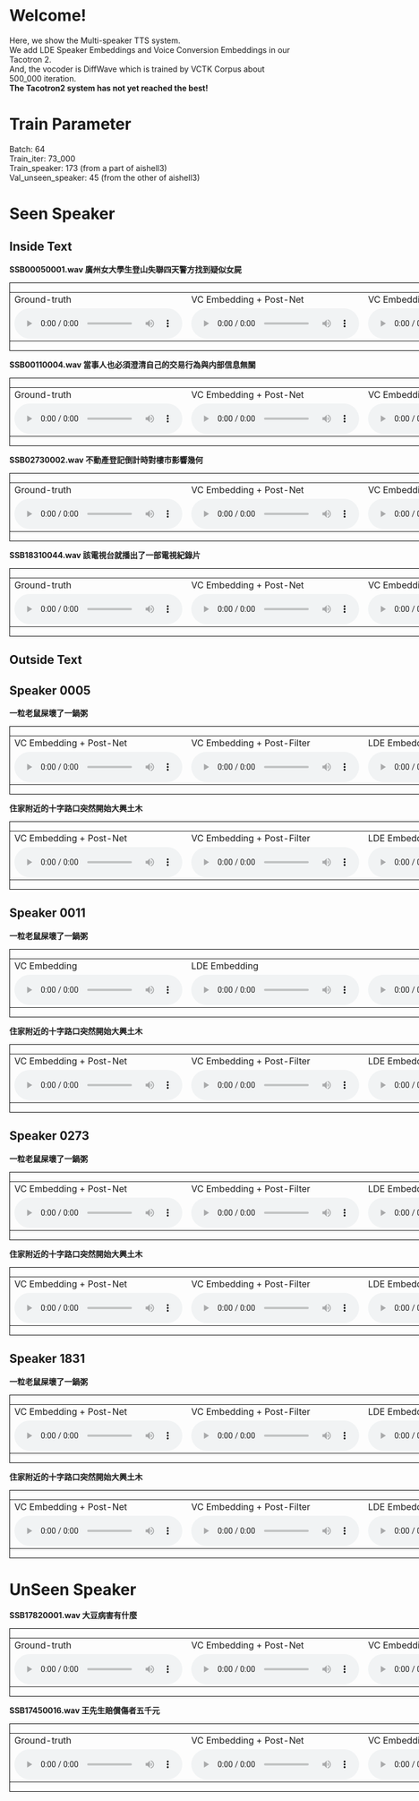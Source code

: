 # Welcome!

Here, we show the Multi-speaker TTS system.<br>
We add LDE Speaker Embeddings and Voice Conversion Embeddings in our Tacotron 2.<br>
And, the vocoder is DiffWave which is trained by VCTK Corpus about 500_000 iteration.
<br>
<b>The Tacotron2 system has not yet reached the best! </b>

# Train Parameter
Batch: 64
<br>
Train_iter: 73_000
<br>
Train_speaker: 173 (from a part of aishell3)
<br>
Val_unseen_speaker: 45 (from the other of aishell3)
<br>

# Seen Speaker
## Inside Text

<b>SSB00050001.wav 廣州女大學生登山失聯四天警方找到疑似女屍</b>
<div style="border:1px black solid;width:1002px;">
    <table>
        <tr>
            <td> Ground-truth</td>
            <td> VC Embedding + Post-Net</td>
            <td> VC Embedding + Post-Filter</td>
            <td> LDE Embedding + Post-Net</td>
            <td> LDE Embedding + Post-Filter</td>
        </tr>
        <tr>
            <td>        
                <audio controls>
                    <source src="audio/SSB00050001.wav" type="audio/wav">
                </audio>
            </td>
            <td>
                <audio controls>
                    <source src="audio/vc/vc_廣州女大學生登山失聯四天警方找到疑似女屍.wav" type="audio/wav">
                </audio> 
            </td>
            <td>
                <audio controls>
                    <source src="audio/vc/vc_post_filter_廣州女大學生登山失聯四天警方找到疑似女屍.wav" type="audio/wav">
                </audio> 
            </td>
            <td>
                <audio controls>
                    <source src="audio/lde/lde_廣州女大學生登山失聯四天警方找到疑似女屍.wav" type="audio/wav">
                </audio>
            </td>
            <td>
                <audio controls>
                    <source src="audio/lde/lde_post_filter_廣州女大學生登山失聯四天警方找到疑似女屍.wav" type="audio/wav">
                </audio>
            </td>
        </tr>
    </table>
</div>

<b>SSB00110004.wav 當事人也必須澄清自己的交易行為與内部信息無關</b>
<div style="border:1px black solid;width:1002px;">
    <table>
        <tr>
            <td> Ground-truth</td>
            <td> VC Embedding + Post-Net</td>
            <td> VC Embedding + Post-Filter</td>
            <td> LDE Embedding + Post-Net</td>
            <td> LDE Embedding + Post-Filter</td>
        </tr>
        <tr>
            <td>
                <audio controls>
                    <source src="audio/SSB00110004.wav" type="audio/wav">
                </audio>
            </td>
            <td>
                <audio controls>
                    <source src="audio/vc/vc_當事人也必須澄清自己的交易行為與内部信息無關.wav" type="audio/wav">
                </audio> 
            </td>
            <td>
                <audio controls>
                    <source src="audio/vc/vc_post_filter_當事人也必須澄清自己的交易行為與内部信息無關.wav" type="audio/wav">
                </audio> 
            </td>
            <td>
                <audio controls>
                    <source src="audio/lde/lde_當事人也必須澄清自己的交易行為與内部信息無關.wav" type="audio/wav">
                </audio> 
            </td>
            <td>
                <audio controls>
                    <source src="audio/lde/lde_post_filter_當事人也必須澄清自己的交易行為與内部信息無關.wav" type="audio/wav">
                </audio> 
            </td>
        </tr>
    </table>
</div>

<b>SSB02730002.wav 不動產登記倒計時對樓市影響幾何</b>
<div style="border:1px black solid;width:1002px;">
    <table>
        <tr>
            <td> Ground-truth</td>
            <td> VC Embedding + Post-Net</td>
            <td> VC Embedding + Post-Filter</td>
            <td> LDE Embedding + Post-Net</td>
            <td> LDE Embedding + Post-Filter</td>
        </tr>
        <tr>
            <td>
                <audio controls>
                    <source src="audio/SSB02730002.wav" type="audio/wav">
                </audio>
            </td>
            <td>
                <audio controls>
                    <source src="audio/vc/vc_不動產登記倒計時對樓市影響幾何.wav" type="audio/wav">
                </audio> 
            </td>
            <td>
                <audio controls>
                    <source src="audio/vc/vc_post_filter_不動產登記倒計時對樓市影響幾何.wav" type="audio/wav">
                </audio>
            </td>
            <td>
                <audio controls>
                    <source src="audio/lde/lde_不動產登記倒計時對樓市影響幾何.wav" type="audio/wav">
                </audio> 
            </td>
            <td>
                <audio controls>
                    <source src="audio/lde/lde_post_filter_不動產登記倒計時對樓市影響幾何.wav" type="audio/wav">
                </audio>
            </td>
        </tr>
    </table>
</div>

<b>SSB18310044.wav 該電視台就播出了一部電視紀錄片</b>
<div style="border:1px black solid;width:1002px;">
    <table>
        <tr>
            <td> Ground-truth</td>
            <td> VC Embedding + Post-Net</td>
            <td> VC Embedding + Post-Filter</td>
            <td> LDE Embedding + Post-Net</td>
            <td> LDE Embedding + Post-Filter</td>
        </tr>
        <tr>
            <td>
                <audio controls>
                    <source src="audio/SSB18310044.wav" type="audio/wav">
                </audio>
            </td>
            <td>
                <audio controls>
                    <source src="audio/vc/vc_該電視台就播出了一部電視紀錄片.wav" type="audio/wav">
                </audio> 
            </td>
            <td>
                <audio controls>
                    <source src="audio/vc/vc_post_filter_該電視台就播出了一部電視紀錄片.wav" type="audio/wav">
                </audio>
            </td>
            <td>
                <audio controls>
                    <source src="audio/lde/lde_該電視台就播出了一部電視紀錄片.wav" type="audio/wav">
                </audio> 
            </td>
            <td>
                <audio controls>
                    <source src="audio/lde/lde_post_filter_該電視台就播出了一部電視紀錄片.wav" type="audio/wav">
                </audio>
            </td>
        </tr>
    </table>
</div>


## Outside Text
## Speaker 0005
<b>一粒老鼠屎壞了一鍋粥</b>
<div style="border:1px black solid;width:1002px;">
    <table>
        <tr>
            <td> VC Embedding + Post-Net</td>
            <td> VC Embedding + Post-Filter</td>
            <td> LDE Embedding + Post-Net</td>
            <td> LDE Embedding + Post-Filter</td>
        </tr>
        <tr>
            <td>
                <audio controls>
                    <source src="audio/vc/vc_5_一粒老鼠屎壞了一鍋粥.wav" type="audio/wav">
                </audio> 
            </td>
            <td>
                <audio controls>
                    <source src="audio/vc/vc_post_filter_5_一粒老鼠屎壞了一鍋粥.wav" type="audio/wav">
                </audio>
            </td>
            <td>
                <audio controls>
                    <source src="audio/lde/lde_5_一粒老鼠屎壞了一鍋粥.wav" type="audio/wav">
                </audio> 
            </td>
            <td>
                <audio controls>
                    <source src="audio/lde/lde_post_filter_5_一粒老鼠屎壞了一鍋粥.wav" type="audio/wav">
                </audio>
            </td>
        </tr>
    </table>
</div>

<b>住家附近的十字路口突然開始大興土木</b>
<div style="border:1px black solid;width:1002px;">
    <table>
        <tr>
            <td> VC Embedding + Post-Net</td>
            <td> VC Embedding + Post-Filter</td>
            <td> LDE Embedding + Post-Net</td>
            <td> LDE Embedding + Post-Filter</td>
        </tr>
        <tr>
            <td>
                <audio controls>
                    <source src="audio/vc/vc_5_住家附近的十字路口突然開始大興土木.wav" type="audio/wav">
                </audio> 
            </td>
            <td>
                <audio controls>
                    <source src="audio/vc/vc_post_filter_5_住家附近的十字路口突然開始大興土木.wav" type="audio/wav">
                </audio>
            </td>
            <td>
                <audio controls>
                    <source src="audio/lde/lde_5_住家附近的十字路口突然開始大興土木.wav" type="audio/wav">
                </audio> 
            </td>
            <td>
                <audio controls>
                    <source src="audio/lde/lde_post_filter_5_住家附近的十字路口突然開始大興土木.wav" type="audio/wav">
                </audio>
            </td>
        </tr>
    </table>
</div>

## Speaker 0011
<b>一粒老鼠屎壞了一鍋粥</b>
<div style="border:1px black solid;width:1002px;">
    <table>
        <tr>
            <td> VC Embedding</td>
            <td> LDE Embedding</td>
        </tr>
        <tr>
            <td>
                <audio controls>
                    <source src="audio/vc/vc_11_一粒老鼠屎壞了一鍋粥.wav" type="audio/wav">
                </audio> 
            </td>
            <td>
                <audio controls>
                    <source src="audio/vc/vc_post_filter_11_一粒老鼠屎壞了一鍋粥.wav" type="audio/wav">
                </audio>
            </td>
            <td>
                <audio controls>
                    <source src="audio/lde/lde_11_一粒老鼠屎壞了一鍋粥.wav" type="audio/wav">
                </audio> 
            </td>
            <td>
                <audio controls>
                    <source src="audio/lde/lde_post_filter_11_一粒老鼠屎壞了一鍋粥.wav" type="audio/wav">
                </audio>
            </td>
        </tr>
    </table>
</div>

<b>住家附近的十字路口突然開始大興土木</b>
<div style="border:1px black solid;width:1002px;">
    <table>
        <tr>
            <td> VC Embedding + Post-Net</td>
            <td> VC Embedding + Post-Filter</td>
            <td> LDE Embedding + Post-Net</td>
            <td> LDE Embedding + Post-Filter</td>
        </tr>
        <tr>
            <td>
                <audio controls>
                    <source src="audio/vc/vc_11_住家附近的十字路口突然開始大興土木.wav" type="audio/wav">
                </audio> 
            </td>
            <td>
                <audio controls>
                    <source src="audio/vc/vc_post_filter_11_住家附近的十字路口突然開始大興土木.wav" type="audio/wav">
                </audio>
            </td>
            <td>
                <audio controls>
                    <source src="audio/lde/lde_11_住家附近的十字路口突然開始大興土木.wav" type="audio/wav">
                </audio> 
            </td>
            <td>
                <audio controls>
                    <source src="audio/lde/lde_post_filter_11_住家附近的十字路口突然開始大興土木.wav" type="audio/wav">
                </audio>
            </td>
        </tr>
    </table>
</div>

## Speaker 0273
<b>一粒老鼠屎壞了一鍋粥</b>
<div style="border:1px black solid;width:1002px;">
    <table>
        <tr>
            <td> VC Embedding + Post-Net</td>
            <td> VC Embedding + Post-Filter</td>
            <td> LDE Embedding + Post-Net</td>
            <td> LDE Embedding + Post-Filter</td>
        </tr>
        <tr>
            <td>
                <audio controls>
                    <source src="audio/vc/vc_273_一粒老鼠屎壞了一鍋粥.wav" type="audio/wav">
                </audio> 
            </td>
            <td>
                <audio controls>
                    <source src="audio/vc/vc_post_filter_273_一粒老鼠屎壞了一鍋粥.wav" type="audio/wav">
                </audio>
            </td>
            <td>
                <audio controls>
                    <source src="audio/lde/lde_273_一粒老鼠屎壞了一鍋粥.wav" type="audio/wav">
                </audio> 
            </td>
            <td>
                <audio controls>
                    <source src="audio/lde/lde_post_filter_273_一粒老鼠屎壞了一鍋粥.wav" type="audio/wav">
                </audio>
            </td>
        </tr>
    </table>
</div>

<b>住家附近的十字路口突然開始大興土木</b>
<div style="border:1px black solid;width:1002px;">
    <table>
        <tr>
            <td> VC Embedding + Post-Net</td>
            <td> VC Embedding + Post-Filter</td>
            <td> LDE Embedding + Post-Net</td>
            <td> LDE Embedding + Post-Filter</td>
        </tr>
        <tr>
            <td>
                <audio controls>
                    <source src="audio/vc/vc_273_住家附近的十字路口突然開始大興土木.wav" type="audio/wav">
                </audio> 
            </td>
            <td>
                <audio controls>
                    <source src="audio/vc/vc_post_filter_273_住家附近的十字路口突然開始大興土木.wav" type="audio/wav">
                </audio>
            </td>
            <td>
                <audio controls>
                    <source src="audio/lde/lde_273_住家附近的十字路口突然開始大興土木.wav" type="audio/wav">
                </audio> 
            </td>
            <td>
                <audio controls>
                    <source src="audio/lde/lde_post_filter_273_住家附近的十字路口突然開始大興土木.wav" type="audio/wav">
                </audio>
            </td>
        </tr>
    </table>
</div>

## Speaker 1831
<b>一粒老鼠屎壞了一鍋粥</b>
<div style="border:1px black solid;width:1002px;">
    <table>
        <tr>
            <td> VC Embedding + Post-Net</td>
            <td> VC Embedding + Post-Filter</td>
            <td> LDE Embedding + Post-Net</td>
            <td> LDE Embedding + Post-Filter</td>
        </tr>
        <tr>
            <td>
                <audio controls>
                    <source src="audio/vc/vc_1831_一粒老鼠屎壞了一鍋粥.wav" type="audio/wav">
                </audio> 
            </td>
            <td>
                <audio controls>
                    <source src="audio/vc/vc_post_filter_1831_一粒老鼠屎壞了一鍋粥.wav" type="audio/wav">
                </audio>
            </td>
            <td>
                <audio controls>
                    <source src="audio/lde/lde_1831_一粒老鼠屎壞了一鍋粥.wav" type="audio/wav">
                </audio> 
            </td>
            <td>
                <audio controls>
                    <source src="audio/lde/lde_post_filter_1831_一粒老鼠屎壞了一鍋粥.wav" type="audio/wav">
                </audio>
            </td>
        </tr>
    </table>
</div>

<b>住家附近的十字路口突然開始大興土木</b>
<div style="border:1px black solid;width:1002px;">
    <table>
        <tr>
            <td> VC Embedding + Post-Net</td>
            <td> VC Embedding + Post-Filter</td>
            <td> LDE Embedding + Post-Net</td>
            <td> LDE Embedding + Post-Filter</td>
        </tr>
        <tr>
            <td>
                <audio controls>
                    <source src="audio/vc/vc_1831_住家附近的十字路口突然開始大興土木.wav" type="audio/wav">
                </audio> 
            </td>
            <td>
                <audio controls>
                    <source src="audio/vc/vc_post_filter_1831_住家附近的十字路口突然開始大興土木.wav" type="audio/wav">
                </audio>
            </td>
            <td>
                <audio controls>
                    <source src="audio/lde/lde_1831_住家附近的十字路口突然開始大興土木.wav" type="audio/wav">
                </audio> 
            </td>
            <td>
                <audio controls>
                    <source src="audio/lde/lde_post_filter_1831_住家附近的十字路口突然開始大興土木.wav" type="audio/wav">
                </audio>
            </td>
        </tr>
    </table>
</div>


# UnSeen Speaker

<b>SSB17820001.wav 大豆病害有什麼</b>
<div style="border:1px black solid;width:1002px;">
    <table>
        <tr>
            <td> Ground-truth</td>
            <td> VC Embedding + Post-Net</td>
            <td> VC Embedding + Post-Filter</td>
            <td> LDE Embedding + Post-Net</td>
            <td> LDE Embedding + Post-Filter</td>
        </tr>
        <tr>
            <td>        
                <audio controls>
                    <source src="audio/SSB17820001.wav" type="audio/wav">
                </audio>
            </td>
            <td>
                <audio controls>
                    <source src="audio/vc/vc_大豆病害有什麼.wav" type="audio/wav">
                </audio> 
            </td>
            <td>
                <audio controls>
                    <source src="audio/vc/vc_post_filter_大豆病害有什麼.wav" type="audio/wav">
                </audio>
            </td>
            <td>
                <audio controls>
                    <source src="audio/lde/lde_大豆病害有什麼.wav" type="audio/wav">
                </audio> 
            </td>
            <td>
                <audio controls>
                    <source src="audio/lde/lde_post_filter_大豆病害有什麼.wav" type="audio/wav">
                </audio>
            </td>
        </tr>
    </table>
</div>

<b>SSB17450016.wav 王先生賠償傷者五千元</b>
<div style="border:1px black solid;width:1002px;">
    <table>
        <tr>
            <td> Ground-truth</td>
            <td> VC Embedding + Post-Net</td>
            <td> VC Embedding + Post-Filter</td>
            <td> LDE Embedding + Post-Net</td>
            <td> LDE Embedding + Post-Filter</td>
        </tr>
        <tr>
            <td>
                <audio controls>
                    <source src="audio/SSB17450016.wav" type="audio/wav">
                </audio>
            </td>
            <td>
                <audio controls>
                    <source src="audio/vc/vc_王先生賠償傷者五千元.wav" type="audio/wav">
                </audio> 
            </td>
            <td>
                <audio controls>
                    <source src="audio/vc/vc_post_filter_王先生賠償傷者五千元.wav" type="audio/wav">
                </audio>
            </td>
            <td>
                <audio controls>
                    <source src="audio/lde/lde_王先生賠償傷者五千元.wav" type="audio/wav">
                </audio> 
            </td>
            <td>
                <audio controls>
                    <source src="audio/lde/lde_post_filter_王先生賠償傷者五千元.wav" type="audio/wav">
                </audio>
            </td>
        </tr>
    </table>
</div>
